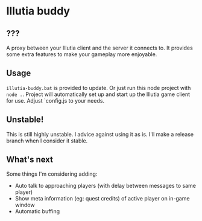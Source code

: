# Illutia buddy

## ???
A proxy between your Illutia client and the server it connects to. It provides some extra features to make your gameplay more enjoyable.


## Usage
`illutia-buddy.bat` is provided to update. Or just run this node project with `node .`.
Project will automatically set up and start up the Illutia game client for use.
Adjust `config.js to your needs.

## Unstable!
This is still highly unstable. I advice against using it as is. I'll make a release branch when I consider it stable.


## What's next
Some things I'm considering adding:

* Auto talk to approaching players (with delay between messages to same player)
* Show meta information (eg: quest credits) of active player on in-game window
* Automatic buffing